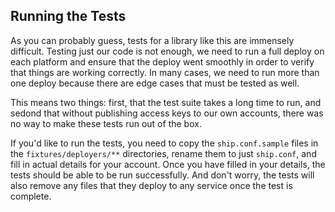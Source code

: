 Running the Tests
-----------------

As you can probably guess, tests for a library like this are immensely difficult. Testing just our code is not enough, we need to run a full deploy on each platform and ensure that the deploy went smoothly in order to verify that things are working correctly. In many cases, we need to run more than one deploy because there are edge cases that must be tested as well.

This means two things: first, that the test suite takes a long time to run, and sedond that without publishing access keys to our own accounts, there was no way to make these tests run out of the box.

If you'd like to run the tests, you need to copy the `ship.conf.sample` files in the `fixtures/deployers/**` directories, rename them to just `ship.conf`, and fill in actual details for your account. Once you have filled in your details, the tests should be able to be run successfully. And don't worry, the tests will also remove any files that they deploy to any service once the test is complete.
